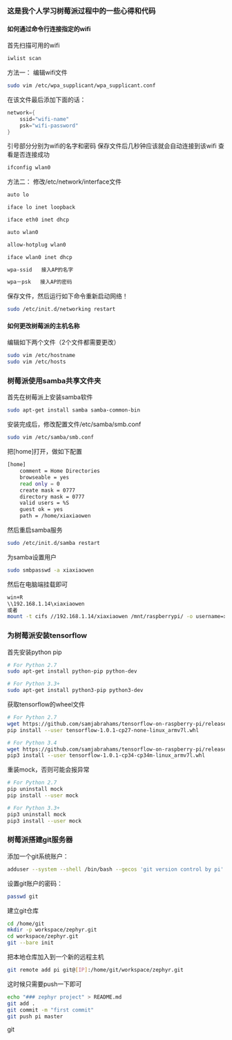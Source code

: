 ### 这是我个人学习树莓派过程中的一些心得和代码
#### 如何通过命令行连接指定的wifi
首先扫描可用的wifi
```` sh
iwlist scan
````
方法一：
编辑wifi文件
```` sh
sudo vim /etc/wpa_supplicant/wpa_supplicant.conf
````
在该文件最后添加下面的话：
```` c
network={
	ssid="wifi-name"
	psk="wifi-password"
}
````
引号部分分别为wifi的名字和密码
保存文件后几秒钟应该就会自动连接到该wifi
查看是否连接成功
```` sh
ifconfig wlan0
````
方法二：
修改/etc/network/interface文件
```` sh
auto lo

iface lo inet loopback

iface eth0 inet dhcp

auto wlan0

allow-hotplug wlan0

iface wlan0 inet dhcp

wpa-ssid   接入AP的名字

wpa－psk   接入AP的密码 
````
保存文件，然后运行如下命令重新启动网络！
```` sh
sudo /etc/init.d/networking restart
````

#### 如何更改树莓派的主机名称
编辑如下两个文件（2个文件都需要更改）
```sh
sudo vim /etc/hostname
sudo vim /etc/hosts
```

### 树莓派使用samba共享文件夹
首先在树莓派上安装samba软件
```sh
sudo apt-get install samba samba-common-bin
```
安装完成后，修改配置文件/etc/samba/smb.conf
```sh
sudo vim /etc/samba/smb.conf
```
把[home]打开，做如下配置
```sh
[home]
    comment = Home Directories
    browseable = yes
    read only = 0
    create mask = 0777
    directory mask = 0777
    valid users = %S
    guest ok = yes
    path = /home/xiaxiaowen
```
然后重启samba服务
```sh
sudo /etc/init.d/samba restart
```
为samba设置用户
```sh
sudo smbpasswd -a xiaxiaowen
```
然后在电脑端挂载即可
```sh
win+R
\\192.168.1.14\xiaxiaowen
或者
mount -t cifs //192.168.1.14/xiaxiaowen /mnt/raspberrypi/ -o username=xiaxiaowen
```
### 为树莓派安装tensorflow
首先安装python pip
```sh
# For Python 2.7
sudo apt-get install python-pip python-dev

# For Python 3.3+
sudo apt-get install python3-pip python3-dev
```
获取tensorflow的wheel文件
```sh
# For Python 2.7
wget https://github.com/samjabrahams/tensorflow-on-raspberry-pi/releases/download/v1.0.1/tensorflow-1.0.1-cp27-none-linux_armv7l.whl
pip install --user tensorflow-1.0.1-cp27-none-linux_armv7l.whl

# For Python 3.4
wget https://github.com/samjabrahams/tensorflow-on-raspberry-pi/releases/download/v1.0.1/tensorflow-1.0.1-cp34-cp34m-linux_armv7l.whl
pip3 install --user tensorflow-1.0.1-cp34-cp34m-linux_armv7l.whl
```
重装mock，否则可能会报异常
```sh
# For Python 2.7
pip uninstall mock
pip install --user mock

# For Python 3.3+
pip3 uninstall mock
pip3 install --user mock
```
### 树莓派搭建git服务器
添加一个git系统账户：
```sh
adduser --system --shell /bin/bash --gecos 'git version control by pi' --group --home /home/git git
```
设置git账户的密码：
```sh
passwd git
```
建立git仓库
```sh
cd /home/git
mkdir -p workspace/zephyr.git
cd workspace/zephyr.git
git --bare init
```
把本地仓库加入到一个新的远程主机
```sh
git remote add pi git@[IP]:/home/git/workspace/zephyr.git
```
这时候只需要push一下即可
```sh
echo "### zephyr project" > README.md
git add .
git commit -m "first commit"
git push pi master
```
git 


